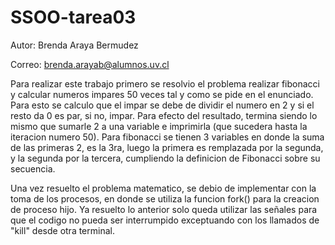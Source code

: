 # SSOO-tarea03
Autor: Brenda Araya Bermudez 


Correo: brenda.arayab@alumnos.uv.cl



Para realizar este trabajo primero se resolvio el problema realizar fibonacci y calcular numeros impares 50 veces tal y como se pide en el enunciado. Para esto se calculo que el impar se debe de dividir el numero en 2 y si el resto da 0 es par, si no, impar. Para efecto del resultado, termina siendo lo mismo que sumarle 2 a una variable e imprimirla (que sucedera hasta la iteracion numero 50).
Para fibonacci se tienen 3 variables en donde la suma de las primeras 2, es la 3ra, luego la primera es remplazada por la segunda, y la segunda por la tercera, cumpliendo la definicion de Fibonacci sobre su secuencia.

Una vez resuelto el problema matematico, se debio de implementar con la toma de los procesos, en donde se utiliza la funcion fork() para la creacion de proceso hijo. Ya resuelto lo anterior solo queda utilizar las señales para que el codigo no pueda ser interrumpido exceptuando con los llamados de "kill" desde otra terminal.
